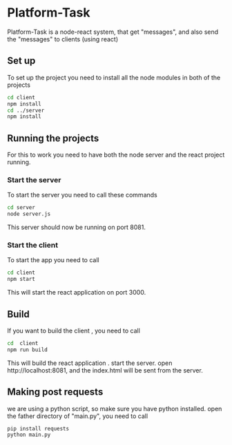 # Platform-Task
Platform-Task is a node-react system, that get "messages", and also send the "messages" to clients (using react)


## Set up
To set up the project you need to install all the node modules in both of the projects

```sh
cd client
npm install
cd ../server
npm install
```

## Running the projects
For this to work you need to have both the node server and the react project running.
### Start the server
To start the server you need to call these commands
```sh
cd server
node server.js
```
This server should now be running on port 8081.


### Start the client
To start the app you need to call 
```sh
cd client
npm start
```
This will start the react application on port 3000.


## Build
If you want to build the client , you need to call
```sh
cd  client
npm run build
```

This will build the react application .
start the server.
open  http://localhost:8081, and the index.html will be sent from the server.



## Making post requests
we are using a python script, so make sure you have python installed.
open the father directory of "main.py", you need to call 
```sh
pip install requests
python main.py
```

